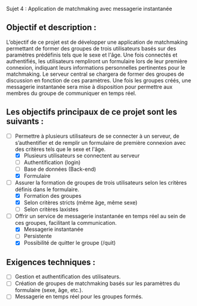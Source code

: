 Sujet 4 : Application de matchmaking avec messagerie instantanée

## Objectif et description :
L’objectif de ce projet est de développer une application de matchmaking permettant de former des groupes de trois utilisateurs basés sur des paramètres prédéfinis tels que le sexe et l'âge. Une fois connectés et authentifiés, les utilisateurs rempliront un formulaire lors de leur première connexion, indiquant leurs informations personnelles pertinentes pour le matchmaking. Le serveur central se chargera de former des groupes de discussion en fonction de ces paramètres. Une fois les groupes créés, une messagerie instantanée sera mise à disposition pour permettre aux membres du groupe de communiquer en temps réel.

## Les objectifs principaux de ce projet sont les suivants :

- [ ] Permettre à plusieurs utilisateurs de se connecter à un serveur, de s’authentifier et de remplir un formulaire de première connexion avec des critères tels que le sexe et l'âge.
    - [x] Plusieurs utilisateurs se connectent au serveur 
    - [ ] Authentification (login)
    - [ ] Base de données (Back-end)
    - [x] Formulaire

- [ ] Assurer la formation de groupes de trois utilisateurs selon les critères définis dans le formulaire.
    - [x] Formation des groupes
    - [x] Selon critères stricts (même âge, même sexe) 
    - [ ] Selon critères laxistes

- [ ] Offrir un service de messagerie instantanée en temps réel au sein de ces groupes, facilitant la communication.
    - [x] Messagerie instantanée
    - [ ] Persistente
    - [x] Possibilité de quitter le groupe (/quit)

## Exigences techniques :

- [ ] Gestion et authentification des utilisateurs.
- [ ] Création de groupes de matchmaking basés sur les paramètres du formulaire (sexe, âge, etc.).
- [ ] Messagerie en temps réel pour les groupes formés.
